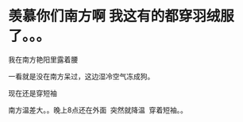# 羡慕你们南方啊 我这有的都穿羽绒服了。。。


我在南方艳阳里露着腰

一看就是没在南方呆过，这边湿冷空气冻成狗。

现在还是穿短袖

南方温差大。。晚上8点还在外面&nbsp;&nbsp;突然就降温&nbsp;&nbsp;穿着短袖。。<img id="aimg_NFZ1A" onclick="zoom(this, this.src, 0, 0, 0)" class="zoom" src="https://cdn.jsdelivr.net/gh/hishis/forum-master/public/images/patch.gif" onmouseover="img_onmouseoverfunc(this)" onload="thumbImg(this)" border="0" alt="" />
